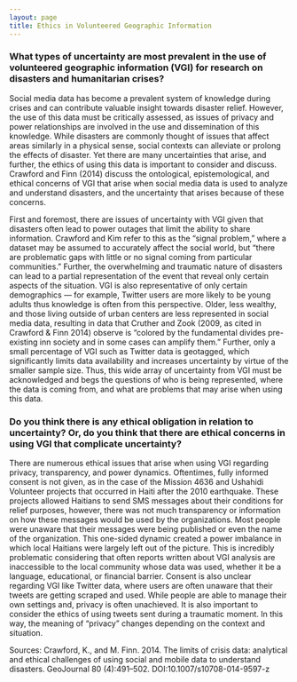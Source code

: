 ```yaml
---
layout: page
title: Ethics in Volunteered Geographic Information
---
```


### What types of uncertainty are most prevalent in the use of volunteered geographic information (VGI) for research on disasters and humanitarian crises?

Social media data has become a prevalent system of knowledge during crises and can contribute valuable insight towards disaster relief. However, the use of this data must be critically assessed, as issues of privacy and power relationships are involved in the use and dissemination of this knowledge. While disasters are commonly thought of issues that affect areas similarly in a physical sense, social contexts can alleviate or prolong the effects of disaster. Yet there are many uncertainties that arise, and further, the ethics of using this data is important to consider and discuss. Crawford and Finn (2014) discuss the ontological, epistemological, and ethical concerns of VGI that arise when social media data is used to analyze and understand disasters, and the uncertainty that arises because of these concerns.

First and foremost, there are issues of uncertainty with VGI given that disasters often lead to power outages that limit the ability to share information. Crawford and Kim refer to this as the “signal problem,” where a dataset may be assumed to accurately affect the social world, but “there are problematic gaps with little or no signal coming from particular communities.”  Further, the overwhelming and traumatic nature of disasters can lead to a partial representation of the event that reveal only certain aspects of the situation. VGI is also representative of only certain demographics — for example, Twitter users are more likely to be young adults thus knowledge is often from this perspective. Older, less wealthy, and those living outside of urban centers are less represented in social media data, resulting in data that Cruther and Zook (2009, as cited in Crawford & Finn 2014) observe is “colored by the fundamental divides pre-existing inn society and in some cases can amplify them.” Further, only a small percentage of VGI such as Twitter data is geotagged, which significantly limits data availability and increases uncertainty by virtue of the smaller sample size. Thus, this wide array of uncertainty from VGI must be acknowledged and begs the questions of who is being represented, where the data is coming from, and what are problems that may arise when using this data.

### Do you think there is any ethical obligation in relation to uncertainty? Or, do you think that there are ethical concerns in using VGI that complicate uncertainty?

There are numerous ethical issues that arise when using VGI regarding privacy, transparency, and power dynamics. Oftentimes, fully informed consent is not given, as in the case of the Mission 4636 and Ushahidi Volunteer projects that occurred in Haiti after the 2010 earthquake. These projects allowed Haitians to send SMS messages about their conditions for relief purposes, however, there was not much transparency or information on how these messages would be used by the organizations. Most people were unaware that their messages were being published or even the name of the organization. This one-sided dynamic created a power imbalance in which local Haitians were largely left out of the picture. This is incredibly problematic considering that often reports written about VGI analysis are inaccessible to the local community whose data was used, whether it be a language, educational, or financial barrier. Consent is also unclear regarding VGI like Twitter data, where users are often unaware that their tweets are getting scraped and used. While people are able to manage their own settings and, privacy is often unachieved. It is also important to consider the ethics of using tweets sent during a traumatic moment. In this way, the meaning of “privacy” changes depending on the context and situation.

Sources:
Crawford, K., and M. Finn. 2014. The limits of crisis data: analytical and ethical challenges of using social and mobile data to understand disasters. GeoJournal 80 (4):491–502. DOI:10.1007/s10708-014-9597-z
